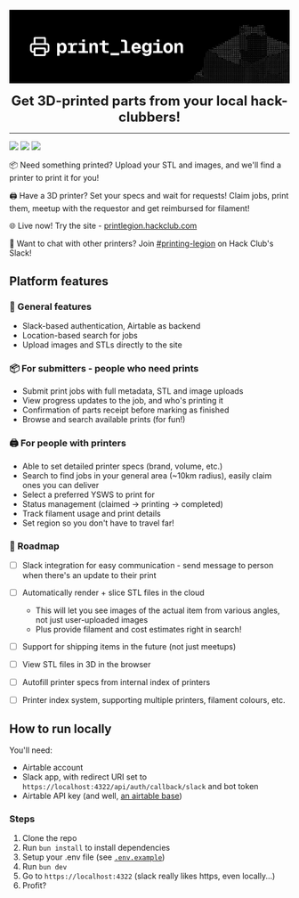 ![print_legion](https://raw.githubusercontent.com/hackclub/print-legion/refs/heads/v2/public/media/github_banner.v1.png)
<center style="font-size: 24px; font-weight: bold;">Get 3D-printed parts from your local hack-clubbers!</center>

---
[![](https://img.shields.io/github/stars/hackclub/print-legion?style=flat-square&logo=github)](https://github.com/hackclub/print-legion) [![](https://img.shields.io/badge/website-print__legion.hackclub.com-red?style=flat-square)](https://printlegion.hackclub.com) [![](https://img.shields.io/badge/slack-%23print--legion-blue?logo=slack&style=flat-square)](https://hackclub.slack.com/archives/C083P4FJM46)


📦 Need something printed? Upload your STL and images, and we'll find a printer to print it for you!

🖨️ Have a 3D printer? Set your specs and wait for requests! Claim jobs, print them, meetup with the requestor and get reimbursed for filament!

🌐 Live now! Try the site - [printlegion.hackclub.com](https://printlegion.hackclub.com)

💬 Want to chat with other printers? Join [#printing-legion](https://hackclub.slack.com/archives/C083P4FJM46) on Hack Club's Slack!

## Platform features

### 📁 General features
- Slack-based authentication, Airtable as backend
- Location-based search for jobs
- Upload images and STLs directly to the site

### 📦 For submitters - people who need prints
- Submit print jobs with full metadata, STL and image uploads
- View progress updates to the job, and who's printing it
- Confirmation of parts receipt before marking as finished
- Browse and search available prints (for fun!)

### 🖨️ For people with printers
- Able to set detailed printer specs (brand, volume, etc.)
- Search to find jobs in your general area (~10km radius), easily claim ones you can deliver
- Select a preferred YSWS to print for
- Status management (claimed → printing → completed)
- Track filament usage and print details
- Set region so you don't have to travel far!

### 🚧 Roadmap
- [ ] Slack integration for easy communication - send message to person when there's an update to their print
- [ ] Automatically render + slice STL files in the cloud
  - This will let you see images of the actual item from various angles, not just user-uploaded images
  - Plus provide filament and cost estimates right in search! 
- [ ] Support for shipping items in the future (not just meetups)
- [ ] View STL files in 3D in the browser
- [ ] Autofill printer specs from internal index of printers
- [ ] Printer index system, supporting multiple printers, filament colours, etc.


## How to run locally
You'll need: 
- Airtable account
- Slack app, with redirect URI set to `https://localhost:4322/api/auth/callback/slack` and bot token
- Airtable API key (and well, [an airtable base](airtable_schema.md))

### Steps
1. Clone the repo
2. Run `bun install` to install dependencies
3. Setup your .env file (see [`.env.example`](.env.example))
4. Run `bun dev`
5. Go to `https://localhost:4322` (slack really likes https, even locally...)
6. Profit?